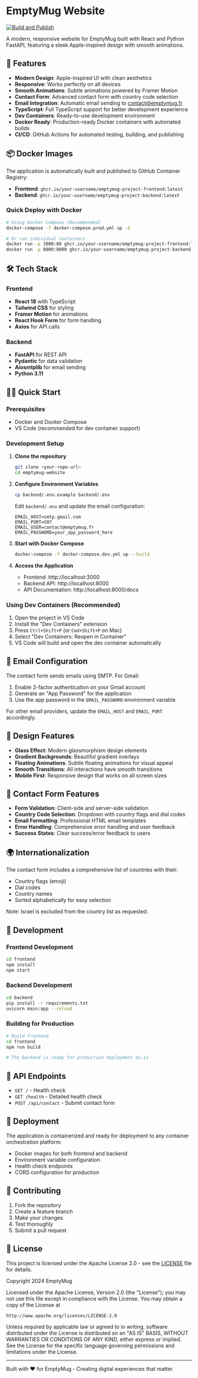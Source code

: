 # EmptyMug Website

[![Build and Publish](https://github.com/your-username/emptymug-project/actions/workflows/build-and-publish.yml/badge.svg)](https://github.com/your-username/emptymug-project/actions/workflows/build-and-publish.yml)

A modern, responsive website for EmptyMug built with React and Python FastAPI, featuring a sleek Apple-inspired design with smooth animations.

## 🚀 Features

- **Modern Design**: Apple-inspired UI with clean aesthetics
- **Responsive**: Works perfectly on all devices
- **Smooth Animations**: Subtle animations powered by Framer Motion
- **Contact Form**: Advanced contact form with country code selection
- **Email Integration**: Automatic email sending to contact@emptymug.fr
- **TypeScript**: Full TypeScript support for better development experience
- **Dev Containers**: Ready-to-use development environment
- **Docker Ready**: Production-ready Docker containers with automated builds
- **CI/CD**: GitHub Actions for automated testing, building, and publishing

## 📦 Docker Images

The application is automatically built and published to GitHub Container Registry:

- **Frontend**: `ghcr.io/your-username/emptymug-project-frontend:latest`
- **Backend**: `ghcr.io/your-username/emptymug-project-backend:latest`

### Quick Deploy with Docker

```bash
# Using Docker Compose (Recommended)
docker-compose -f docker-compose.prod.yml up -d

# Or run individual containers
docker run -p 3000:80 ghcr.io/your-username/emptymug-project-frontend:latest
docker run -p 8000:8000 ghcr.io/your-username/emptymug-project-backend:latest
```

## 🛠️ Tech Stack

### Frontend
- **React 18** with TypeScript
- **Tailwind CSS** for styling
- **Framer Motion** for animations
- **React Hook Form** for form handling
- **Axios** for API calls

### Backend
- **FastAPI** for REST API
- **Pydantic** for data validation
- **Aiosmtplib** for email sending
- **Python 3.11**

## 🏃‍♂️ Quick Start

### Prerequisites
- Docker and Docker Compose
- VS Code (recommended for dev container support)

### Development Setup

1. **Clone the repository**
   ```bash
   git clone <your-repo-url>
   cd emptymug-website
   ```

2. **Configure Environment Variables**
   ```bash
   cp backend/.env.example backend/.env
   ```
   
   Edit `backend/.env` and update the email configuration:
   ```env
   EMAIL_HOST=smtp.gmail.com
   EMAIL_PORT=587
   EMAIL_USER=contact@emptymug.fr
   EMAIL_PASSWORD=your_app_password_here
   ```

3. **Start with Docker Compose**
   ```bash
   docker-compose -f docker-compose.dev.yml up --build
   ```

4. **Access the Application**
   - Frontend: http://localhost:3000
   - Backend API: http://localhost:8000
   - API Documentation: http://localhost:8000/docs

### Using Dev Containers (Recommended)

1. Open the project in VS Code
2. Install the "Dev Containers" extension
3. Press `Ctrl+Shift+P` (or `Cmd+Shift+P` on Mac)
4. Select "Dev Containers: Reopen in Container"
5. VS Code will build and open the dev container automatically

## 📧 Email Configuration

The contact form sends emails using SMTP. For Gmail:

1. Enable 2-factor authentication on your Gmail account
2. Generate an "App Password" for the application
3. Use the app password in the `EMAIL_PASSWORD` environment variable

For other email providers, update the `EMAIL_HOST` and `EMAIL_PORT` accordingly.

## 🎨 Design Features

- **Glass Effect**: Modern glassmorphism design elements
- **Gradient Backgrounds**: Beautiful gradient overlays
- **Floating Animations**: Subtle floating animations for visual appeal
- **Smooth Transitions**: All interactions have smooth transitions
- **Mobile First**: Responsive design that works on all screen sizes

## 📱 Contact Form Features

- **Form Validation**: Client-side and server-side validation
- **Country Code Selection**: Dropdown with country flags and dial codes
- **Email Formatting**: Professional HTML email templates
- **Error Handling**: Comprehensive error handling and user feedback
- **Success States**: Clear success/error feedback to users

## 🌍 Internationalization

The contact form includes a comprehensive list of countries with their:
- Country flags (emoji)
- Dial codes
- Country names
- Sorted alphabetically for easy selection

Note: Israel is excluded from the country list as requested.

## 🔧 Development

### Frontend Development
```bash
cd frontend
npm install
npm start
```

### Backend Development
```bash
cd backend
pip install -r requirements.txt
uvicorn main:app --reload
```

### Building for Production
```bash
# Build frontend
cd frontend
npm run build

# The backend is ready for production deployment as-is
```

## 📝 API Endpoints

- `GET /` - Health check
- `GET /health` - Detailed health check
- `POST /api/contact` - Submit contact form

## 🚀 Deployment

The application is containerized and ready for deployment to any container orchestration platform:

- Docker images for both frontend and backend
- Environment variable configuration
- Health check endpoints
- CORS configuration for production

## 🤝 Contributing

1. Fork the repository
2. Create a feature branch
3. Make your changes
4. Test thoroughly
5. Submit a pull request

## 📄 License

This project is licensed under the Apache License 2.0 - see the [LICENSE](LICENSE) file for details.

Copyright 2024 EmptyMug

Licensed under the Apache License, Version 2.0 (the "License");
you may not use this file except in compliance with the License.
You may obtain a copy of the License at

    http://www.apache.org/licenses/LICENSE-2.0

Unless required by applicable law or agreed to in writing, software
distributed under the License is distributed on an "AS IS" BASIS,
WITHOUT WARRANTIES OR CONDITIONS OF ANY KIND, either express or implied.
See the License for the specific language governing permissions and
limitations under the License.

---

Built with ❤️ for EmptyMug - Creating digital experiences that matter.
